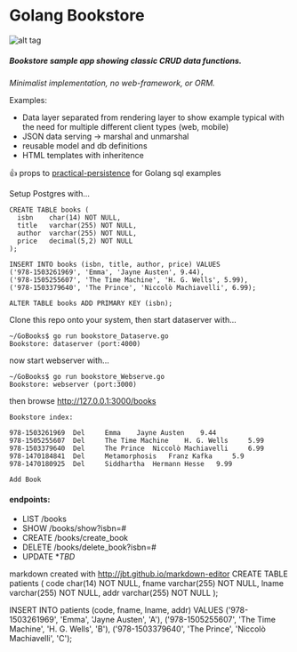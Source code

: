 # Golang Bookstore

![alt tag](https://upload.wikimedia.org/wikipedia/commons/thumb/2/23/Golang.png/300px-Golang.png)

##### Bookstore sample app showing classic CRUD data functions.

*Minimalist implementation, no web-framework, or ORM.*

Examples:
* Data layer separated from rendering layer to show example typical with the need for multiple different client types (web, mobile)
* JSON data serving -> marshal and unmarshal
* reusable model and db definitions
* HTML templates with inheritence

:+1: props to [practical-persistence]( http://www.alexedwards.net/blog/practical-persistence-sql) for Golang sql examples

Setup Postgres with...
```
CREATE TABLE books (
  isbn    char(14) NOT NULL,
  title   varchar(255) NOT NULL,
  author  varchar(255) NOT NULL,
  price   decimal(5,2) NOT NULL
);

INSERT INTO books (isbn, title, author, price) VALUES
('978-1503261969', 'Emma', 'Jayne Austen', 9.44),
('978-1505255607', 'The Time Machine', 'H. G. Wells', 5.99),
('978-1503379640', 'The Prince', 'Niccolò Machiavelli', 6.99);

ALTER TABLE books ADD PRIMARY KEY (isbn);
```

Clone this repo onto your system, then start dataserver with...

```
~/GoBooks$ go run bookstore_Dataserve.go
Bookstore: dataserver (port:4000)
```

now start webserver with...
```
~/GoBooks$ go run bookstore_Webserve.go
Bookstore: webserver (port:3000)
```

then browse http://127.0.0.1:3000/books

```
Bookstore index:

978-1503261969 	Del 	Emma 	Jayne Austen 	9.44
978-1505255607 	Del 	The Time Machine 	H. G. Wells 	5.99
978-1503379640 	Del 	The Prince 	Niccolò Machiavelli 	6.99
978-1470184841 	Del 	Metamorphosis 	Franz Kafka 	5.9
978-1470180925 	Del 	Siddhartha 	Hermann Hesse 	9.99

Add Book
```

#### endpoints:

 * LIST /books
 * SHOW /books/show?isbn=#
 * CREATE /books/create_book
 * DELETE /books/delete_book?isbn=#
 * UPDATE **TBD*

markdown created with http://jbt.github.io/markdown-editor
CREATE TABLE patients (
  code    char(14) NOT NULL,
  fname   varchar(255) NOT NULL,
  lname  varchar(255) NOT NULL,
  addr   varchar(255) NOT NULL
);

INSERT INTO patients (code, fname, lname, addr) VALUES
('978-1503261969', 'Emma', 'Jayne Austen', 'A'),
('978-1505255607', 'The Time Machine', 'H. G. Wells', 'B'),
('978-1503379640', 'The Prince', 'Niccolò Machiavelli', 'C');


